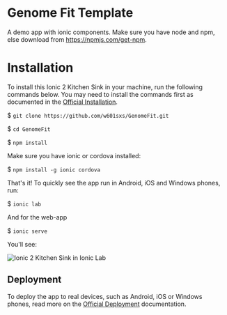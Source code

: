 # Genome Fit Template

A demo app with ionic components. 
Make sure you have node and npm, else download from https://npmjs.com/get-npm. 

# Installation

To install this Ionic 2 Kitchen Sink in your machine, run the following commands below. You may need to install the commands first as documented in the [Official Installation](http://ionicframework.com/docs/intro/installation/).

$ `git clone https://github.com/w601sxs/GenomeFit.git`

$ `cd GenomeFit`

$ `npm install`

Make sure you have ionic or cordova installed:

$ `npm install -g ionic cordova`

That's it! To quickly see the app run in Android, iOS and Windows phones, run:

$ `ionic lab`

And for the web-app

$ `ionic serve`

You'll see:

![Ionic 2 Kitchen Sink in Ionic Lab](/src/assets/images/ionic_lab.png?raw=true "Ionic 2 Kitchen Sink in Ionic Lab")

## Deployment

To deploy the app to real devices, such as Android, iOS or Windows phones, read more on the [Official Deployment](http://ionicframework.com/docs/intro/deploying/) documentation.
